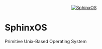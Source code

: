 


<p align=center>
  <a href="https://cultofintellect.com/">
    <img alt="SphinxOS" src="https://images-ext-2.discordapp.net/external/c64xxyPmoeAl2Mk9gcwskJidbVHinCoxL32WSs5WRtc/%3Fv%3D1/https/cdn.discordapp.com/emojis/661807919087484948.png?width=230&height=230">
  </a>
  
  # SphinxOS
  Primitive Unix-Based Operating System
</p>
